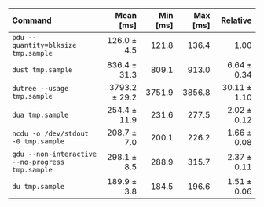 | Command | Mean [ms] | Min [ms] | Max [ms] | Relative |
|:---|---:|---:|---:|---:|
| `pdu --quantity=blksize tmp.sample` | 126.0 ± 4.5 | 121.8 | 136.4 | 1.00 |
| `dust tmp.sample` | 836.4 ± 31.3 | 809.1 | 913.0 | 6.64 ± 0.34 |
| `dutree --usage tmp.sample` | 3793.2 ± 29.2 | 3751.9 | 3856.8 | 30.11 ± 1.10 |
| `dua tmp.sample` | 254.4 ± 11.9 | 231.6 | 277.5 | 2.02 ± 0.12 |
| `ncdu -o /dev/stdout -0 tmp.sample` | 208.7 ± 7.0 | 200.1 | 226.2 | 1.66 ± 0.08 |
| `gdu --non-interactive --no-progress tmp.sample` | 298.1 ± 8.5 | 288.9 | 315.7 | 2.37 ± 0.11 |
| `du tmp.sample` | 189.9 ± 3.8 | 184.5 | 196.6 | 1.51 ± 0.06 |
